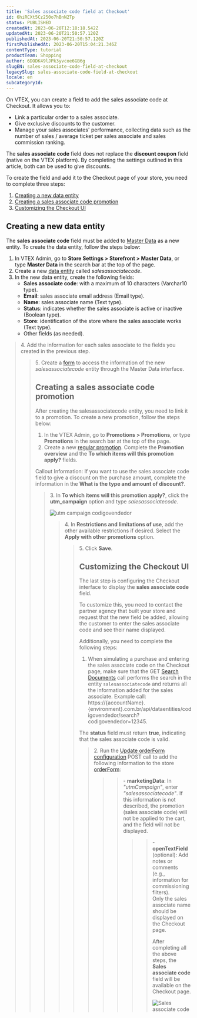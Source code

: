 ```yaml
---
title: 'Sales associate code field at Checkout'
id: 6hiRCXt5Cz250o7hBnN2Tp
status: PUBLISHED
createdAt: 2023-06-20T12:18:18.542Z
updatedAt: 2023-06-20T21:50:57.120Z
publishedAt: 2023-06-20T21:50:57.120Z
firstPublishedAt: 2023-06-20T15:04:21.346Z
contentType: tutorial
productTeam: Shopping
author: 6DODK49lJPk3yvcoe6GB6g
slugEN: sales-associate-code-field-at-checkout
legacySlug: sales-associate-code-field-at-checkout
locale: en
subcategoryId: 
---
```


On VTEX, you can create a field to add the sales associate code at Checkout. It allows you to:
- Link a particular order to a sales associate.
- Give exclusive discounts to the customer.
- Manage your sales associates' performance, collecting data such as the number of sales / average ticket per sales associate and sales commission ranking.

<div class="alert alert-warning">
  The <b>sales associate code</b>  field does not replace the <b>discount coupon</b> field (native on the VTEX platform). By completing the settings outlined in this article, both can be used to give discounts.
</div>

To create the field and add it to the Checkout page of your store, you need to complete three steps:

1. [Creating a new data entity](#creating-a-new-data-entity)
2. [Creating a sales associate code promotion](#creating-a-sales-associate-code-promotion)
3. [Customizing the Checkout UI](#customizing-the-checkout-ui)

## Creating a new data entity

The **sales associate code** field must be added to [Master Data](https://help.vtex.com/en/tutorial/master-data--4otjBnR27u4WUIciQsmkAw) as a new entity. To create the data entity, follow the steps below:

1. In VTEX Admin, go to **Store Settings > Storefront > Master Data**, or type **Master Data** in the search bar at the top of the page.
2. Create a new [data entity](https://help.vtex.com/en/tutorial/creating-data-entity--tutorials_1265#how-to-set-up) called *salesassociatecode*.
3. In the new data entity, create the following fields:
    - **Sales associate code**: with a maximum of 10 characters (Varchar10 type).
    - **Email**: sales associate email address (Email type).
    - **Name**: sales associate name (Text type).
    - **Status**: indicates whether the sales associate is active or inactive (Boolean type).
    - **Store**: identification of the store where the sales associate works (Text type).
    - Other fields (as needed).

<blockquote><ui>4. Add the information for each sales associate to the fields you created in the previous step.</ui>

<blockquote><ui>5. Create a <a href="https://help.vtex.com/en/tutorial/creating-form-in-master-data--tutorials_1047">form</a> to access the information of the new <i>salesassociatecode</i> entity through the Master Data interface.</ui>

## Creating a sales associate code promotion

After creating the salesassociatecode entity, you need to link it to a promotion. To create a new promotion, follow the steps below:

1. In the VTEX Admin, go to **Promotions > Promotions**, or type **Promotions** in the search bar at the top of the page.
2. Create a new [regular promotion](https://help.vtex.com/en/tracks/promotions--6asfF1vFYiZgTQtOzwJchR/2a2D0K85Ahvs4hLnL3Ag7N). Complete the **Promotion overview** and the **To which items will this promotion apply?** fields.

<div class="alert alert-info">
  Callout Information: If you want to use the sales associate code field to give a discount on the purchase amount, complete the information in the <b>What is the type and amount of discount?</b>.
</div>

<blockquote><ui>3. In <b>To which items will this promotion apply?</b>, click the <b>utm_campaign</b> option and type <i>salesassociatecode</i>.</ui>

![utm campaign codigovendedor](//images.ctfassets.net/alneenqid6w5/6jroNJYCvzunmfosErnmZF/4886ffbd85e8e08257a5d8249a734a4f/UTM_Campaign_codigovendedor_en.PNG)

<blockquote><ui>4. In <b>Restrictions and limitations of use</b>, add the other available restrictions if desired. Select the <b>Apply with other promotions</b> option.</ui>

<blockquote><ui>5. Click <b>Save</b>.</ui>

## Customizing the Checkout UI

The last step is configuring the Checkout interface to display the **sales associate code** field.

To customize this, you need to contact the partner agency that built your store and request that the new field be added, allowing the customer to enter the sales associate code and see their name displayed.

Additionally, you need to complete the following steps:

1. When simulating a purchase and entering the sales associate code on the Checkout page, make sure that the GET [Search Documents](https://developers.vtex.com/docs/api-reference/master-data-api-v2#get-/api/dataentities/-dataEntityName-/search) call performs the search in the entity `salesassociatecode` and returns all the information added for the sales associate. Example call: https://{accountName}.{environment}.com.br/api/dataentities/codigovendedor/search?codigovendedor=12345.

<div class="alert alert-warning">
  The <b>status</b> field must return <b>true</b>, indicating that the sales associate code is valid.
</div>

<blockquote><ui>2. Run the <a href="https://developers.vtex.com/docs/api-reference/checkout-api#post-/api/checkout/pvt/configuration/orderForm">Update orderForm configuration</a> POST call to add the following information to the store <a href="https://developers.vtex.com/docs/guides/orderform-fields">orderForm</a></ui>:

<blockquote><blockquote>- <b>marketingData</b>: In <i>"utmCampaign"</i>, enter <i>"salesassociatecode"</i>. If this information is not described, the promotion (sales associate code) will not be applied to the cart, and the field will not be displayed.

<blockquote><blockquote>- <b>openTextField</b> (optional): Add notes or comments (e.g., information for commissioning filters).

<div class="alert alert-warning">
  Only the sales associate name should be displayed on the Checkout page.
</div>

After completing all the above steps, the **Sales associate code** field will be available on the Checkout page.

![Sales associate code](//images.ctfassets.net/alneenqid6w5/kWi3gE5Q9gyHP2pa8XFpv/6f6627b73ef728a83841ed4017256925/Checkout_UI_-_EN_2.png)  
